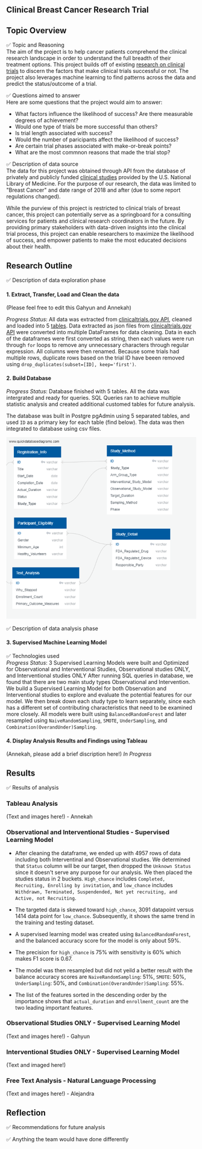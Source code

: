 ## Clinical Breast Cancer Research Trial 

## Topic Overview

&#9989; Topic and Reasoning<br>
The aim of the project is to help cancer patients comprehend the clinical research landscape in order to understand the full breadth of their treatment options. This project builds off of existing [research on clinical trials](https://www.ncbi.nlm.nih.gov/pmc/articles/PMC6092479/) to discern the factors that make clinical trials successful or not. The project also leverages machine learning to find patterns across the data and predict the status/outcome of a trial.<br>

&#9989; Questions aimed to answer <br>
Here are some questions that the project would aim to answer:
* What factors influence the likelihood of success? Are there measurable degrees of achievement?
* Would one type of trials be more successful than others?
* Is trial length associated with success?
* Would the number of paricipants affect the likelihood of success?
* Are certain trial phases associated with make-or-break points?
* What are the most commnon reasons that made the trial stop?

&#9989; Description of data source<br>
The data for this project was obtained through API from the database of privately and publicly funded [clinical studies](https://clinicaltrials.gov/) provided by the U.S. National Library of Medicine. For the purpose of our research, the data was limited to "Breast Cancer" and date range of 2018 and after (due to some report regulations changed).

While the purview of this project is restricted to clinical trials of breast cancer, this project can potentially serve as a springboard for a consulting services for patients and clinical research coordinators in the future. By providing primary stakeholders with data-driven insights into the clinical trial process, this project can enable researchers to maximize the likelihood of success, and empower patients to make the most educated decisions about their health.

## Research Outline

&#9989; Description of data exploration phase<br>
#### 1. Extract, Transfer, Load and Clean the data <br> 
(Please feel free to edit this Gahyun and Annekah)

*Progress Status*: All data was extracted from [clinicaltrials.gov API](https://clinicaltrials.gov/api/gui/home), cleaned and loaded into 5 [tables](https://github.com/AnneLonero/Clinical_Trials_Research_Project/tree/main/Tables).
Data extracted as json files from [clinicaltrials.gov API](https://clinicaltrials.gov/api/gui/home) were converted into multiple DataFrames for data cleaning. Data in each of the dataframes were first converted as string, then each values were run through ```for``` loops to remove any unnecessary characters through regular expression. All columns were then renamed. Because some trials had multiple rows, duplicate rows based on the trial ID have beeen removed using ```drop_duplicates(subset=[ID], keep='first')```.

#### 2. Build Database<br>
*Progress Status*: Database finished with 5 tables. All the data was intergrated and ready for queries. SQL Queries ran to achieve multiple statistic analysis and created additional customed tables for future analysis.<br> 

The database was built in Postgre pgAdmin using 5 separated tables, and used `ID` as a primary key for each table (find below). The data was then integrated to database using csv files.

![field_tables](https://github.com/AnneLonero/Clinical_Trials_Research_Project/blob/main/Database/QuickDBD-schema.png)<br>

&#9989; Description of data analysis phase<br>
#### 3. Supervised Machine Learning Model
&#9989; Technologies used<br>
*Progress Status*: 3 Supervised Learning Models were built and Optimized for Observational and Interventional Studies, Observational studies ONLY, and Interventional studies ONLY
After running SQL queries in database, we found that there are two main study types Observational and Intervention. We build a Supervised Learning Model for both Observation and Interventional studies to explore and evaluate the potential features for our model. We then break down each study type to learn separately, since each has a different set of contributing characteristics that need to be examined more closely. All models were built using `BalancedRandomForest` and later resampled using `NaiveRandomSampling`, `SMOTE`, `UnderSampling`, and `Combination(OverandUnder)Sampling`.

#### 4. Display Analysis Results and Findings using Tableau
(Annekah, please add a brief discription here!)
*In Progress* 

## Results

&#9989; Results of analysis

### Tableau Analysis
(Text and images here!) - Annekah

### Observational and Interventional Studies - Supervised Learning Model

* After cleaning the dataframe, we ended up with 4957 rows of data including both Interventinal and Observational studies. We determined that `Status` column will be our target, then dropped the `Unknown Status` since it doesn't serve any purpose for our analysis. We then placed the studies status in 2 buckets. `High_chance` includes `Completed, Recruiting, Enrolling by invitation`, and `low_chance` includes `Withdrawn, Terminated, Suspendended, Not yet recruiting, and Active, not Recruiting`.

* The targeted data is skewed toward `high_chance`, 3091 datapoint versus 1414 data point for `low_chance`. Subsequently, it shows the same trend in the training and testing dataset. 

*  A supervised learning model was created using `BalancedRandomForest`, and the balanced accuracy score for the model is only about 59%. 

* The precision for `high_chance` is 75% with sensitivity is 60% which makes F1 score is 0.67. 

* The model was then resampled but did not yeild a better result with the balance accuracy scores are `NaiveRandomSampling`: 51%, `SMOTE`: 50%, `UnderSampling`: 50%, and `Combination(OverandUnder)Sampling`: 55%.

* The list of the features sorted in the descending order by the importance shows that `actual_duration` and `enrollment_count` are the two leading important features.


### Observational Studies ONLY - Supervised Learning Model
(Text and images here!) - Gahyun

### Interventional Studies ONLY - Supervised Learning Model
(Text and imaged here!)

### Free Text Analysis - Natural Language Processing
(Text and images here!) - Alejandra

## Reflection

&#9989; Recommendations for future analysis

&#9989; Anything the team would have done differently













